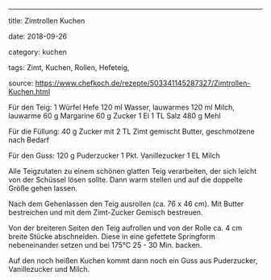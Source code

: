 ---
title: Zimtrollen Kuchen



date: 2018-09-26



category: kuchen



tags: Zimt, Kuchen, Rollen, Hefeteig,



source: https://www.chefkoch.de/rezepte/503341145287327/Zimtrollen-Kuchen.html



 

Für den Teig:
1 Würfel Hefe
120 ml	Wasser, lauwarmes
120 ml	Milch, lauwarme
60 g Margarine
60 g Zucker
1  Ei
1 TL Salz
480 g Mehl

Für die Füllung:
40 g Zucker mit 2 TL Zimt gemischt
 Butter, geschmolzene nach Bedarf
 	
Für den Guss:
120 g Puderzucker
1 Pkt. Vanillezucker
1 EL Milch

Alle Teigzutaten zu einem schönen glatten Teig verarbeiten, der sich leicht von der Schüssel lösen sollte. Dann warm stellen und auf die doppelte Größe gehen lassen. 

Nach dem Gehenlassen den Teig ausrollen (ca. 76 x 46 cm). Mit Butter bestreichen und mit dem Zimt-Zucker Gemisch bestreuen. 

Von der breiteren Seiten den Teig aufrollen und von der Rolle ca. 4 cm breite Stücke abschneiden. Diese in eine gefettete Springform nebeneinander setzen und bei 175°C 25 - 30 Min. backen. 

Auf den noch heißen Kuchen kommt dann noch ein Guss aus Puderzucker, Vanillezucker und Milch.
